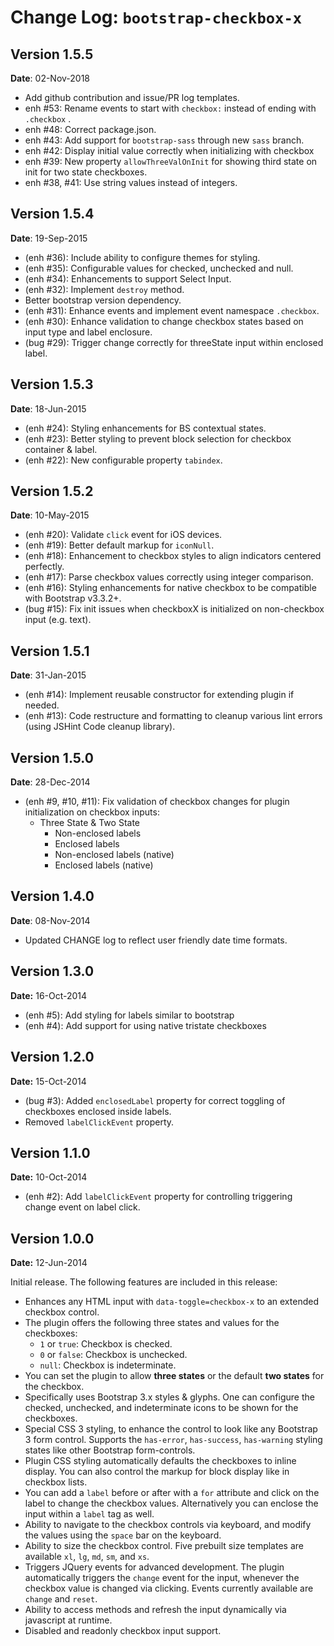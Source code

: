 Change Log: `bootstrap-checkbox-x`
==================================

## Version 1.5.5

**Date**: 02-Nov-2018

- Add github contribution and issue/PR log templates.
- enh #53: Rename events to start with `checkbox:` instead of ending with `.checkbox` .
- enh #48: Correct package.json.
- enh #43: Add support for `bootstrap-sass` through new `sass` branch.
- enh #42: Display initial value correctly when initializing with checkbox
- enh #39: New property `allowThreeValOnInit` for showing third state on init for two state checkboxes.
- enh #38, #41: Use string values instead of integers.

## Version 1.5.4

**Date**: 19-Sep-2015

- (enh #36): Include ability to configure themes for styling.
- (enh #35): Configurable values for checked, unchecked and null.
- (enh #34): Enhancements to support Select Input.
- (enh #32): Implement `destroy` method.
- Better bootstrap version dependency.
- (enh #31): Enhance events and implement event namespace `.checkbox`.
- (enh #30): Enhance validation to change checkbox states based on input type and label enclosure.
- (bug #29): Trigger change correctly for threeState input within enclosed label.

## Version 1.5.3

**Date**: 18-Jun-2015

- (enh #24): Styling enhancements for BS contextual states.
- (enh #23): Better styling to prevent block selection for checkbox container & label.
- (enh #22): New configurable property `tabindex`.

## Version 1.5.2

**Date**: 10-May-2015

- (enh #20): Validate `click` event for iOS devices.
- (enh #19): Better default markup for `iconNull`.
- (enh #18): Enhancement to checkbox styles to align indicators centered perfectly.
- (enh #17): Parse checkbox values correctly using integer comparison.
- (enh #16): Styling enhancements for native checkbox to be compatible with Bootstrap v3.3.2+.
- (bug #15): Fix init issues when checkboxX is initialized on non-checkbox input (e.g. text).

## Version 1.5.1

**Date**: 31-Jan-2015

- (enh #14): Implement reusable constructor for extending plugin if needed.
- (enh #13): Code restructure and formatting to cleanup various lint errors (using JSHint Code cleanup library).

## Version 1.5.0

**Date**: 28-Dec-2014

- (enh #9, #10, #11): Fix validation of checkbox changes for plugin initialization on checkbox inputs:
   - Three State & Two State
       - Non-enclosed labels 
       - Enclosed labels
       - Non-enclosed labels (native)
       - Enclosed labels (native)

## Version 1.4.0

**Date**: 08-Nov-2014

- Updated CHANGE log to reflect user friendly date time formats.

## Version 1.3.0

**Date:** 16-Oct-2014

- (enh #5): Add styling for labels similar to bootstrap
- (enh #4): Add support for using native tristate checkboxes

## Version 1.2.0

**Date:** 15-Oct-2014

- (bug #3): Added `enclosedLabel` property for correct toggling of checkboxes enclosed inside labels.
- Removed `labelClickEvent` property.

## Version 1.1.0

**Date:** 10-Oct-2014

- (enh #2): Add `labelClickEvent` property for controlling triggering change event on label click.

## Version 1.0.0

**Date:** 12-Jun-2014

Initial release. The following features are included in this release:

- Enhances any HTML input with `data-toggle=checkbox-x` to an extended checkbox control. 
- The plugin offers the following three states and values for the checkboxes:
   - `1` or `true`: Checkbox is checked.
   - `0` or `false`: Checkbox is unchecked.
   - `null`: Checkbox is indeterminate.
- You can set the plugin to allow **three states** or the default **two states** for the checkbox.
- Specifically uses Bootstrap 3.x styles & glyphs. One can configure the checked, unchecked, and indeterminate icons to be shown for the checkboxes.
- Special CSS 3 styling, to enhance the control to look like any Bootstrap 3 form control. Supports the `has-error`, `has-success`, `has-warning`
   styling states like other Bootstrap form-controls.
- Plugin CSS styling automatically defaults the checkboxes to inline display. You can also control the markup for block display like in checkbox lists.
- You can add a `label` before or after with a `for` attribute and click on the label to change the checkbox values. Alternatively you can enclose the 
   input within a `label` tag as well.
- Ability to navigate to the checkbox controls via keyboard, and modify the values using the `space` bar on the keyboard.
- Ability to size the checkbox control. Five prebuilt size templates are available `xl`, `lg`, `md`, `sm`, and `xs`.
- Triggers JQuery events for advanced development. The plugin automatically triggers the `change` event for the input, whenever the checkbox value is changed via clicking. Events currently available are `change` and  `reset`.
- Ability to access methods and refresh the input dynamically via javascript at runtime.
- Disabled and readonly checkbox input support.